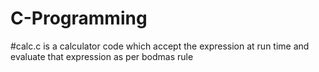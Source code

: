 # C-Programming
#calc.c is a calculator code which accept the expression at run time and evaluate that expression as per bodmas rule
